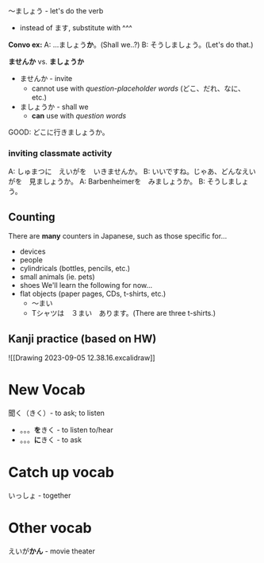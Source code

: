 〜ましょう - let's do the verb
- instead of ます, substitute with ^^^

**Convo ex:**
A: ...ましょう**か**。(Shall we..?)
B: そうしましょう。(Let's do that.)

**ませんか** vs. **ましょうか**
- ませんか - invite
	- cannot use with *question-placeholder words* (どこ、だれ、なに、etc.)
- ましょうか - shall we
	- **can** use with *question words*

GOOD: どこに行きましょうか。

### inviting classmate activity
A: しゅまつに　えいがを　いきませんか。
B: いいですね。じゃあ、どんなえいがを　見ましょうか。
A: Barbenheimerを　みましょうか。
B: そうしましょう。

## Counting
There are **many** counters in Japanese, such as those specific for...
- devices
- people
- cylindricals (bottles, pencils, etc.)
- small animals (ie. pets)
- shoes
We'll learn the following for now...
- flat objects (paper pages, CDs, t-shirts, etc.)
	- 〜まい
	- Tシャツは　３まい　あります。(There are three t-shirts.)

## Kanji practice (based on HW)
![[Drawing 2023-09-05 12.38.16.excalidraw]]
# New Vocab
聞く（きく）- to ask; to listen
- 。。。**を**きく - to listen to/hear
- 。。。**に**きく - to ask
# Catch up vocab
いっしょ - together
# Other vocab
えいが**かん** - movie theater